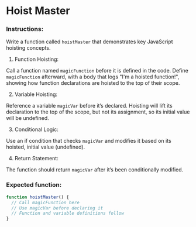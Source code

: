 # Hoist Master

### Instructions:

Write a function called `hoistMaster` that demonstrates key JavaScript hoisting concepts.

1. Function Hoisting:

Call a function named `magicFunction` before it is defined in the code.
Define `magicFunction` afterward, with a body that logs "I'm a hoisted function!", showing how function declarations are hoisted to the top of their scope.

2. Variable Hoisting:

Reference a variable `magicVar` before it’s declared.
Hoisting will lift its declaration to the top of the scope, but not its assignment, so its initial value will be undefined.

3. Conditional Logic:

Use an if condition that checks `magicVar` and modifies it based on its hoisted, initial value (undefined).

4. Return Statement:

The function should return `magicVar` after it’s been conditionally modified.

### Expected function:

```js
function hoistMaster() {
  // Call magicFunction here
  // Use magicVar before declaring it
  // Function and variable definitions follow
}
```
